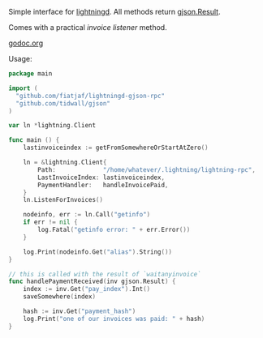 Simple interface for [lightningd](https://github.com/ElementsProject/lightning/). All methods return [gjson.Result](https://github.com/tidwall/gjson).

Comes with a practical _invoice listener_ method.

[godoc.org](https://godoc.org/github.com/fiatjaf/lightningd-gjson-rpc)

Usage:

```go
package main

import (
  "github.com/fiatjaf/lightningd-gjson-rpc"
  "github.com/tidwall/gjson"
)

var ln *lightning.Client

func main () {
    lastinvoiceindex := getFromSomewhereOrStartAtZero()

    ln = &lightning.Client{
        Path:             "/home/whatever/.lightning/lightning-rpc",
        LastInvoiceIndex: lastinvoiceindex,
        PaymentHandler:   handleInvoicePaid,
    }
    ln.ListenForInvoices()

    nodeinfo, err := ln.Call("getinfo")
    if err != nil {
        log.Fatal("getinfo error: " + err.Error())
    }

    log.Print(nodeinfo.Get("alias").String())
}

// this is called with the result of `waitanyinvoice`
func handlePaymentReceived(inv gjson.Result) {
    index := inv.Get("pay_index").Int()
    saveSomewhere(index)

    hash := inv.Get("payment_hash")
    log.Print("one of our invoices was paid: " + hash)
}
```
